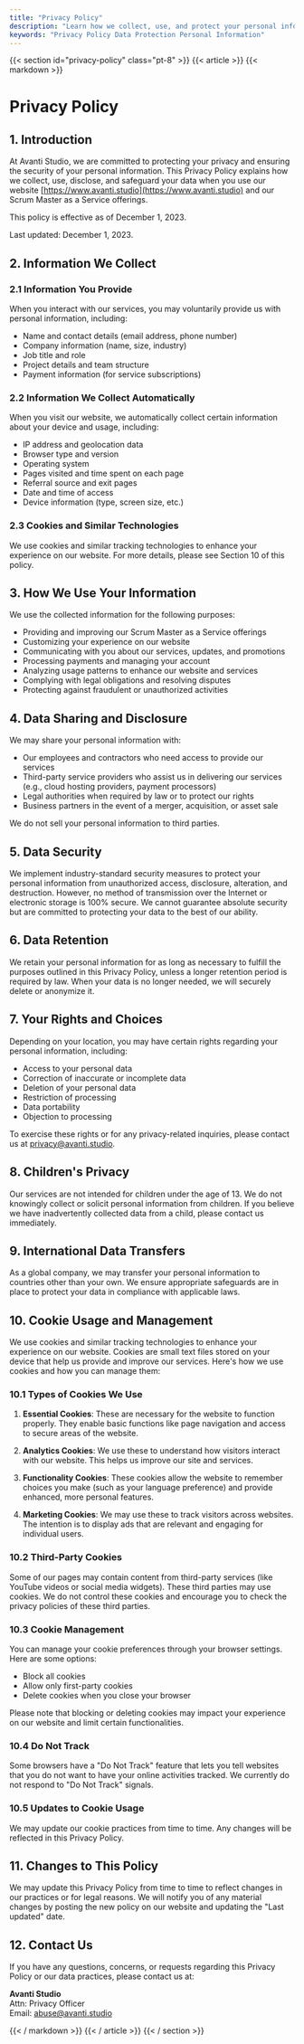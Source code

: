```yaml
---
title: "Privacy Policy"
description: "Learn how we collect, use, and protect your personal information."
keywords: "Privacy Policy Data Protection Personal Information"
---
```


{{< section id="privacy-policy" class="pt-8" >}}
{{< article >}}
{{< markdown >}}

# Privacy Policy

## 1. Introduction

At Avanti Studio, we are committed to protecting your privacy and ensuring the security of your personal information.
This Privacy Policy explains how we collect, use, disclose, and safeguard your data when you use our
website [https://www.avanti.studio](https://www.avanti.studio) and our Scrum Master as a Service offerings.

This policy is effective as of December 1, 2023.

Last updated: December 1, 2023.

## 2. Information We Collect

### 2.1 Information You Provide

When you interact with our services, you may voluntarily provide us with personal information, including:

- Name and contact details (email address, phone number)
- Company information (name, size, industry)
- Job title and role
- Project details and team structure
- Payment information (for service subscriptions)

### 2.2 Information We Collect Automatically

When you visit our website, we automatically collect certain information about your device and usage, including:

- IP address and geolocation data
- Browser type and version
- Operating system
- Pages visited and time spent on each page
- Referral source and exit pages
- Date and time of access
- Device information (type, screen size, etc.)

### 2.3 Cookies and Similar Technologies

We use cookies and similar tracking technologies to enhance your experience on our website. For more details, please see
Section 10 of this policy.

## 3. How We Use Your Information

We use the collected information for the following purposes:

- Providing and improving our Scrum Master as a Service offerings
- Customizing your experience on our website
- Communicating with you about our services, updates, and promotions
- Processing payments and managing your account
- Analyzing usage patterns to enhance our website and services
- Complying with legal obligations and resolving disputes
- Protecting against fraudulent or unauthorized activities

## 4. Data Sharing and Disclosure

We may share your personal information with:

- Our employees and contractors who need access to provide our services
- Third-party service providers who assist us in delivering our services (e.g., cloud hosting providers, payment
  processors)
- Legal authorities when required by law or to protect our rights
- Business partners in the event of a merger, acquisition, or asset sale

We do not sell your personal information to third parties.

## 5. Data Security

We implement industry-standard security measures to protect your personal information from unauthorized access,
disclosure, alteration, and destruction. However, no method of transmission over the Internet or electronic storage is
100% secure. We cannot guarantee absolute security but are committed to protecting your data to the best of our ability.

## 6. Data Retention

We retain your personal information for as long as necessary to fulfill the purposes outlined in this Privacy Policy,
unless a longer retention period is required by law. When your data is no longer needed, we will securely delete or
anonymize it.

## 7. Your Rights and Choices

Depending on your location, you may have certain rights regarding your personal information, including:

- Access to your personal data
- Correction of inaccurate or incomplete data
- Deletion of your personal data
- Restriction of processing
- Data portability
- Objection to processing

To exercise these rights or for any privacy-related inquiries, please contact us
at [privacy@avanti.studio](mailto:privacy@avanti.studio).

## 8. Children's Privacy

Our services are not intended for children under the age of 13. We do not knowingly collect or solicit personal
information from children. If you believe we have inadvertently collected data from a child, please contact us
immediately.

## 9. International Data Transfers

As a global company, we may transfer your personal information to countries other than your own. We ensure appropriate
safeguards are in place to protect your data in compliance with applicable laws.

## 10. Cookie Usage and Management

We use cookies and similar tracking technologies to enhance your experience on our website. Cookies are small text files
stored on your device that help us provide and improve our services. Here's how we use cookies and how you can manage
them:

### 10.1 Types of Cookies We Use

1. **Essential Cookies**: These are necessary for the website to function properly. They enable basic functions like
   page navigation and access to secure areas of the website.

2. **Analytics Cookies**: We use these to understand how visitors interact with our website. This helps us improve our
   site and services.

3. **Functionality Cookies**: These cookies allow the website to remember choices you make (such as your language
   preference) and provide enhanced, more personal features.

4. **Marketing Cookies**: We may use these to track visitors across websites. The intention is to display ads that are
   relevant and engaging for individual users.

### 10.2 Third-Party Cookies

Some of our pages may contain content from third-party services (like YouTube videos or social media widgets). These
third parties may use cookies. We do not control these cookies and encourage you to check the privacy policies of these
third parties.

### 10.3 Cookie Management

You can manage your cookie preferences through your browser settings. Here are some options:

- Block all cookies
- Allow only first-party cookies
- Delete cookies when you close your browser

Please note that blocking or deleting cookies may impact your experience on our website and limit certain
functionalities.

### 10.4 Do Not Track

Some browsers have a "Do Not Track" feature that lets you tell websites that you do not want to have your online
activities tracked. We currently do not respond to "Do Not Track" signals.

### 10.5 Updates to Cookie Usage

We may update our cookie practices from time to time. Any changes will be reflected in this Privacy Policy.

## 11. Changes to This Policy

We may update this Privacy Policy from time to time to reflect changes in our practices or for legal reasons. We will
notify you of any material changes by posting the new policy on our website and updating the "Last updated" date.

## 12. Contact Us

If you have any questions, concerns, or requests regarding this Privacy Policy or our data practices, please contact us
at:

**Avanti Studio**  
Attn: Privacy Officer  
Email: [abuse@avanti.studio](mailto:abuse@avanti.studio)

{{< / markdown >}}
{{< / article >}}
{{< / section >}}
